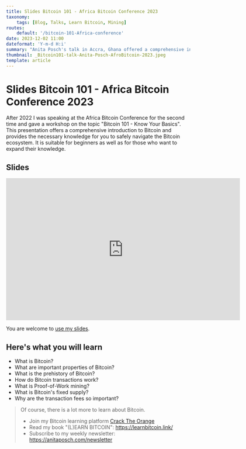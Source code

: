 ```yaml
---
title: Slides Bitcoin 101 - Africa Bitcoin Conference 2023
taxonomy:
    tags: [Blog, Talks, Learn Bitcoin, Mining]
routes:
    default: '/bitcoin-101-Africa-conference'
date: 2023-12-02 11:00
dateformat: 'Y-m-d H:i'
summary: "Anita Posch's talk in Accra, Ghana offered a comprehensive introduction to the basics of Bitcoin, incl. its prehistory, transactions, and PoW mining."
thumbnail: _Bitcoin101-talk-Anita-Posch-AfroBitcoin-2023.jpeg
template: article
---
```


# Slides Bitcoin 101 - Africa Bitcoin Conference 2023

After 2022 I was speaking at the Africa Bitcoin Conference for the second time and gave a workshop on the topic "Bitcoin 101 - Know Your Basics". This presentation offers a comprehensive introduction to Bitcoin and provides the necessary knowledge for you to safely navigate the Bitcoin ecosystem. It is suitable for beginners as well as for those who want to expand their knowledge. 

## Slides

<iframe src="https://docs.google.com/presentation/d/e/2PACX-1vTQAyziMkeF9LYkk31VfytrbirB-5083poLudMiJtjuzOD5soeue2LmYEfFpxsDScJCZF4m62x1lhZt/embed?start=false&loop=false&delayms=3000" frameborder="0" width="640" height="389" allowfullscreen="true" mozallowfullscreen="true" webkitallowfullscreen="true"></iframe>

You are welcome to [use my slides](https://docs.google.com/presentation/d/1uV4Pey6xuL5IXZ15yt2_A0Ep-iaFpTUcCAZoUa-Ohi4/edit?usp=sharing).


## Here's what you will learn
* What is Bitcoin?
* What are important properties of Bitcoin?
* What is the prehistory of Bitcoin?
* How do Bitcoin transactions work?
* What is Proof-of-Work mining?
* What is Bitcoin's fixed supply?
* Why are the transaction fees so important?


> Of course, there is a lot more to learn about Bitcoin.
> * Join my Bitcoin learning platform [Crack The Orange](https://cracktheorange.com)
> * Read my book "(L)EARN BITCOIN": https://learnbitcoin.link/
> * Subscribe to my weekly newsletter: https://anitaposch.com/newsletter
